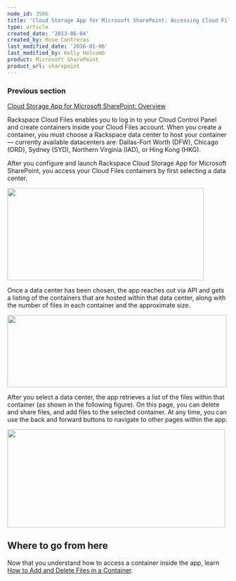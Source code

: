 ```yaml
---
node_id: 3506
title: 'Cloud Storage App for Microsoft SharePoint: Accessing Cloud Files Containers'
type: article
created_date: '2013-06-04'
created_by: Rose Contreras
last_modified_date: '2016-01-06'
last_modified_by: Kelly Holcomb
product: Microsoft SharePoint
product_url: sharepoint
---
```


### Previous section

[Cloud Storage App for Microsoft SharePoint:
Overview](/how-to/cloud-storage-app-for-microsoft-sharepoint-overview)

Rackspace Cloud Files enables you to log in to your Cloud Control Panel
and create containers inside your Cloud Files account. When you create a
container, you must choose a Rackspace data center to host your
container &mdash; currently available datacenters are: Dallas-Fort Worth
(DFW), <span>Chicago (ORD), Sydney (SYD), Northern Virginia (IAD), or
Hing Kong (HKG). </span>

After you configure and launch Rackspace Cloud Storage App for Microsoft
SharePoint, you access your Cloud Files containers by first selecting a
data center.

<img src="https://8026b2e3760e2433679c-fffceaebb8c6ee053c935e8915a3fbe7.ssl.cf2.rackcdn.com/field/image/HKGSharepointCloudStorageCrop.png" width="447" height="210" />

Once a data center has been chosen, the app reaches out via API and gets
a listing of the containers that are hosted within that data center,
along with the number of files in each container and the approximate
size.

<img src="https://8026b2e3760e2433679c-fffceaebb8c6ee053c935e8915a3fbe7.ssl.cf2.rackcdn.com/field/image/Fig%20--%20Select%20Container.jpg" width="499" height="164" />

After you select a data center, the app retrieves a list of the files
within that container (as shown in the following figure). On this page,
you can delete and share files, and add files to the selected container.
At any time, you can use the back and forward buttons to navigate to
other pages within the app.

<img src="https://8026b2e3760e2433679c-fffceaebb8c6ee053c935e8915a3fbe7.ssl.cf2.rackcdn.com/field/image/Fig%20--%20Select%20Files.jpg.jpeg" width="496" height="223" />

Where to go from here
---------------------

Now that you understand how to access a container inside the app, learn
[How to Add and Delete Files in a
Container](/how-to/cloud-storage-app-for-microsoft-sharepoint-how-to-add-and-delete-files-in-a-container).


